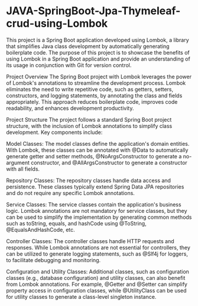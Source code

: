 # JAVA-SpringBoot-Jpa-Thymeleaf-crud-using-Lombok

This project is a Spring Boot application developed using Lombok, a library that simplifies Java class development by automatically generating boilerplate code. The purpose of this project is to showcase the benefits of using Lombok in a Spring Boot application and provide an understanding of its usage in conjunction with Git for version control.

Project Overview
The Spring Boot project with Lombok leverages the power of Lombok's annotations to streamline the development process. Lombok eliminates the need to write repetitive code, such as getters, setters, constructors, and logging statements, by annotating the class and fields appropriately. This approach reduces boilerplate code, improves code readability, and enhances development productivity.

Project Structure
The project follows a standard Spring Boot project structure, with the inclusion of Lombok annotations to simplify class development. Key components include:

Model Classes: The model classes define the application's domain entities. With Lombok, these classes can be annotated with @Data to automatically generate getter and setter methods, @NoArgsConstructor to generate a no-argument constructor, and @AllArgsConstructor to generate a constructor with all fields.

Repository Classes: The repository classes handle data access and persistence. These classes typically extend Spring Data JPA repositories and do not require any specific Lombok annotations.

Service Classes: The service classes contain the application's business logic. Lombok annotations are not mandatory for service classes, but they can be used to simplify the implementation by generating common methods such as toString, equals, and hashCode using @ToString, @EqualsAndHashCode, etc.

Controller Classes: The controller classes handle HTTP requests and responses. While Lombok annotations are not essential for controllers, they can be utilized to generate logging statements, such as @Slf4j for loggers, to facilitate debugging and monitoring.

Configuration and Utility Classes: Additional classes, such as configuration classes (e.g., database configuration) and utility classes, can also benefit from Lombok annotations. For example, @Getter and @Setter can simplify property access in configuration classes, while @UtilityClass can be used for utility classes to generate a class-level singleton instance.

